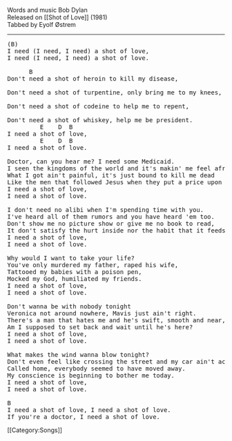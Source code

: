 Words and music Bob Dylan<br>
Released on [[Shot of Love]] (1981)<br>
Tabbed by Eyolf Østrem

----
<pre class="verse">
(B)
I need (I need, I need) a shot of love,
I need (I need, I need) a shot of love.

      B
Don't need a shot of heroin to kill my disease,

Don't need a shot of turpentine, only bring me to my knees,

Don't need a shot of codeine to help me to repent,

Don't need a shot of whiskey, help me be president.
         E    D  B
I need a shot of love,
         E    D  B
I need a shot of love.

Doctor, can you hear me? I need some Medicaid.
I seen the kingdoms of the world and it's makin' me feel afraid.
What I got ain't painful, it's just bound to kill me dead
Like the men that followed Jesus when they put a price upon His head.
I need a shot of love,
I need a shot of love.

I don't need no alibi when I'm spending time with you.
I've heard all of them rumors and you have heard 'em too.
Don't show me no picture show or give me no book to read,
It don't satisfy the hurt inside nor the habit that it feeds.
I need a shot of love,
I need a shot of love.

Why would I want to take your life?
You've only murdered my father, raped his wife,
Tattooed my babies with a poison pen,
Mocked my God, humiliated my friends.
I need a shot of love,
I need a shot of love.

Don't wanna be with nobody tonight
Veronica not around nowhere, Mavis just ain't right.
There's a man that hates me and he's swift, smooth and near,
Am I supposed to set back and wait until he's here?
I need a shot of love,
I need a shot of love.

What makes the wind wanna blow tonight?
Don't even feel like crossing the street and my car ain't actin' right.
Called home, everybody seemed to have moved away.
My conscience is beginning to bother me today.
I need a shot of love,
I need a shot of love.

B
I need a shot of love, I need a shot of love.
If you're a doctor, I need a shot of love.
</pre>

[[Category:Songs]]